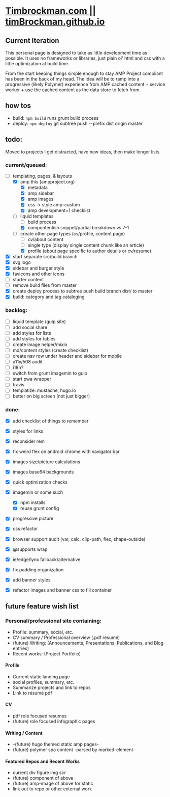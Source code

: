 # [Timbrockman.com || timBrockman.github.io](https://timbrockman.com)

## Current Iteration
  This personal page is designed to take as little development time as possible. It uses no frameworks or libraries, just plain ol' html and css with a little optimization at build time.

  From the start keeping things simple enough to stay AMP Project compliant has been in the back of my head. The idea will be to ramp into a progressive (likely Polymer) experience from AMP cached content + service worker + use the cached content as the data store to fetch from.

## how tos
  
  - build: `npm build` runs grunt build process
  - deploy: `npm deploy`  git subtree push --prefix dist origin master

## todo:
Moved to projects I get distracted, have new ideas, then make longer lists.

### current/queued:

  - [ ] templating, pages, & layouts
    - [x] amp this (ampproject.org)
      - [x] metadata
      - [x] amp sidebar
      - [x] amp images
      - [x] css -> style amp-custom
      - [x] amp development=1 checklist
    - [ ] liquid templates
      - [ ] build process
      - [x] compontentish snippet/partial breakdown vs 7-1
    - [ ] create other page types (cv/profile, content page)
      - [ ] cv/about content
      - [ ] single type (display single content chunk like an article)
      - [x] profile (about page specific to author details or cv/resume)
  - [x] start separate src/build branch
  - [x] svg logo
  - [x] sidebar and burger style
  - [x] favicons and other icons
  - [ ] starter content
  - [ ] remove build files from master
  - [x] create deploy process to subtree push build branch dist/ to master
  - [x] build: category and tag cataloging
 
### backlog:

  - [ ] liquid template (gulp site)
  - [ ] add social share
  - [ ] add styles for lists
  - [ ] add styles for tables
  - [ ] create image helper/mixin
  - [ ] md/content styles (create checklist)
  - [ ] create nav row under header and sidebar for mobile
  - [ ] a11y/508 audit
  - [ ] i18n?
  - [ ] switch from grunt imagemin to gulp
  - [ ] start pwa wrapper
  - [ ] travis
  - [ ] templatize: mustache, hugo.io
  - [ ] better on big screen (not just bigger)

### done:

  - [x] add checklist of things to remember
  - [x] styles for links
  - [x] reconsider rem
  - [x] fix weird flex on android chrome with navigator bar
  - [x] images size/picture calculations
  - [x] images base64 backgrounds
  - [x] quick optimization checks
  - [x] imagemin or some such
    - [x] npm installs
    - [x] reuse grunt config
  - [x] progressive picture
  - [x] css refactor
  - [x] browser support audit (var, calc, clip-path, flex, shape-outside)
  - [x] @supports wrap
  - [x] ie/edge/lynx fallback/alternative
  - [x] fix padding organization
  - [x] add banner styles
  - [x] refactor images and banner css to fill container


## future feature wish list

### Personal/professional site containing:
  - Profile: summary, social, etc.
  - CV summary / Professional overview (.pdf résumé)
  - (future) Writing: (Announcements, Presentations, Publications, and Blog entries)
  - Recent works: (Project Portfolio)

#### Profile
  - Current static landing page
  - social profiles, summary, etc.
  - Summarize projects and link to repos
  - Link to résumé pdf

#### CV
  - pdf role focused resumes
  - (future) role focused infographic pages

#### Writing / Content
  - -(future) hugo themed static amp pages-
  - (future) polymer spa content -parsed by marked-element-

#### Featured Repos and Recent Works
  - current div figure img scr
  - (future) component of above
  - (future) amp-image of above for static
  - link out to repo or other external work
